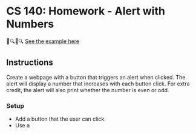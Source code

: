 # CS 140: Homework - Alert with Numbers

🔎🔍🔎🔍 [See the example here](https://purple-sand-0cee30710.4.azurestaticapps.net)

## Instructions
Create a webpage with a button that triggers an alert when clicked. The alert will display a number that increases with each button click. For extra credit, the alert will also print whether the number is even or odd.

### Setup
- Add a button that the user can click.
- Use a <script> tag to include your JavaScript in the same HTML file.

### Control the number variable

- Initialize a number variable that starts at 0.
- Every time the button is pressed, the number should increase by 1.

### Trigger an alert

- Use the alert() function to display the number each time the button is pressed.

### (Optional - Extra Credit):

- Check if the number is even or odd.
- Add the result (either "even" or "odd") into the alert message (hint, you can use concatenation or [template literals](https://developer.mozilla.org/en-US/docs/Web/JavaScript/Reference/Template_literals) to do this).


### **JavaScript Button Alert Assignment Rubric**

| Criteria                               | Excellent (5 points)                    | Good (4 points)                        | Satisfactory (3 points)               | Needs Improvement (2 points)          | Incomplete (0-1 points)                | Points |
|----------------------------------------|-----------------------------------------|----------------------------------------|---------------------------------------|----------------------------------------|-----------------------------------------|--------|
| **HTML Structure**                     | Button element added. Clear structure, no issues with tags or formatting. | Button present, minor issues with formatting but works fine. | HTML structure has some issues but doesn’t prevent functionality. | HTML structure is incorrect or severely impacts the functionality. | Missing button or HTML structure prevents functionality. |   /5   |
| **Number Variable Initialization**     | Number variable properly initialized and updates correctly with each button press. | Number variable works, minor issues with initialization or updates. | Number variable mostly works but shows irregular behavior. | Variable exists but doesn’t update correctly with each click. | No variable or incorrect variable usage; button does not affect variable. |   /5   |
| **Button Click Functionality**         | Button successfully triggers an alert, displaying the incremented number each time. | Button works but minor issues with the alert or update logic. | Button mostly works, but alert or number doesn’t always update correctly. | Button exists but has major issues, preventing alert from working as expected. | Button does not trigger any action or alert. |   /5   |
| **Alert Message Content**              | Alert shows the correct number and is well formatted. | Alert shows the correct number with minor formatting issues. | Alert shows the number but has some issues with clarity or correctness. | Alert is unclear or shows the wrong number due to logic errors. | No alert or incorrect alert content that does not show the number. |   /5   |
| **Extra Credit: Even/Odd Check** (Bonus) | Clearly and correctly identifies whether the number is even or odd, displaying this in the alert message. | Even/odd check mostly works with minor issues in output or logic. | Even/odd check present but irregular, sometimes displays wrong result. | Even/odd check attempted but does not work correctly. | No attempt. |   /5   |
---

## Handy Tags, CSS Rules, and JavaScript Snippets

### HTML Tags to Remember

| Tag        | Description                           | Example                                 |
|------------|---------------------------------------|-----------------------------------------|
| `<a>`      | Creates a hyperlink to another page.  | `<a href="https://example.com">Visit!</a>` |
| `<img>`    | Embeds an image in your webpage.      | `<img src="image.jpg" alt="A cool image">` |
| `<ul>`, `<li>` | Creates a list of items.             | `<ul><li>Item 1</li><li>Item 2</li></ul>`   |
| `<div>`    | Defines a division or section.        | `<div>Content here</div>`               |

### CSS Rules to Spice Up Your Site

| Rule              | Description                                | Example                               |
|-------------------|--------------------------------------------|---------------------------------------|
| `font-family`     | Changes the font of your text.             | `font-family: 'Arial', sans-serif;`   |
| `margin`, `padding` | Controls the space around and inside elements. | `margin: 10px; padding: 20px;`        |
| `border`          | Adds a border around elements.             | `border: 2px solid #000;`             |
| `background-color`| Sets the background color of elements.     | `background-color: #ffcc00;`          |

### JavaScript Snippets for Interactivity

- **Show an Alert**:
  - `alert('Welcome to CS 140 Web Development!');`
- **Change Text Content**:
  - Example: `document.getElementById('exampleId').textContent = 'Hello, CS 140!';`
- **Add a Click Event**:
  - Example:
    ```javascript
    document.getElementById('clickMeButton').addEventListener('click', function() {
        alert('You clicked the button!');
    });
    ```

*This document was initially drafted with the help of ChatGPT. It has been edited and customized to fit our class's needs.
*
